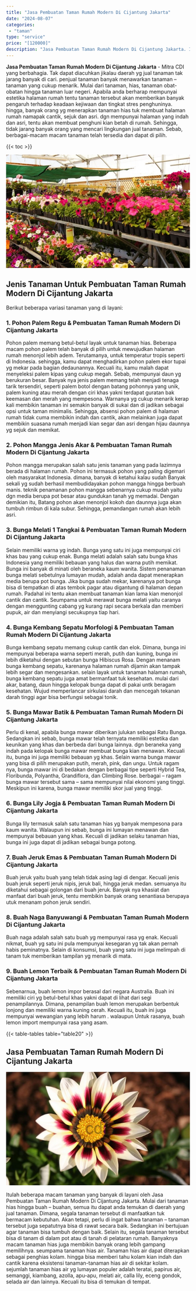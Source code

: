 ```yaml
---
title: "Jasa Pembuatan Taman Rumah Modern Di Cijantung Jakarta"
date: "2024-08-07"
categories:
 - "taman"
type: "service"
price: "[120000]"
description: "Jasa Pembuatan Taman Rumah Modern Di Cijantung Jakarta. Itulah beberapa macam tanaman yang banyak di layani oleh Jasa Pembuatan Taman Rumah Modern Di Cijantung..."
---
```


**Jasa Pembuatan Taman Rumah Modern Di Cijantung Jakarta** - Mitra CDI yang berbahagia. Tak dapat diacuhkan jikalau daerah yg jual tanaman tak jarang banyak di cari. penjual tanaman banyak menawarkan tanaman – tanaman yang cukup menarik. Mulai dari tanaman, hias, tanaman obat- obatan hingga tanaman luar negeri. Apabila anda berharap mempunyai estetika halaman rumah tentu tanaman tersebut akan memberikan banyak pengaruh terhadap keadaan kejiwaan dan tingkat stres penghuninya. hingga, banyak orang yg menerapkan tanaman hias tuk membuat halaman rumah namapak cantik, sejuk dan asri. dgn mempunyai halaman yang indah dan asri, tentu akan membuat penghuni kian betah di rumah. Sehingga, tidak jarang banyak orang yang mencari lingkungan jual tanaman. Sebab, berbagai-macam macam tanaman telah tersedia dan dapat di pilih.

{{< toc >}}

![Jasa Pembuatan Taman Rumah Modern Di Cijantung Jakarta](/images/taman/taman650x400-4.jpg)

## Jenis Tanaman Untuk Pembuatan Taman Rumah Modern Di Cijantung Jakarta

Berikut beberapa variasi tanaman yang di layani:

### 1\. Pohon Palem Regu & Pembuatan Taman Rumah Modern Di Cijantung Jakarta

Pohon palem memang betul-betul layak untuk tanaman hias. Beberapa macam pohon palem telah banyak di pilih untuk mewujudkan halaman rumah menonjol lebih adem. Terutamanya, untuk temperatur tropis seperti di Indonesia. sehingga, kamu dapat menghadirkan pohon palem ekor tupai yg mekar pada bagian dedaunannya. Kecuali itu, kamu malah dapat menyeleksi palem kipas yang cukup megah. Sebab, mempunyai daun yg berukuran besar. Banyak nya jenis palem memang telah menjadi tenaga tarik tersendiri, seperti palem botol dengan batang pohonnya yang unik, palem kuning atau merah dengan ciri khas yakni terdapat guratan bak keemasan dan merah yang mempesona. Warnanya yg cukup menarik kerap kali membikin tanaman ini semakin banyak di sukai dan di jadikan sebagai opsi untuk taman minimalis. Sehingga, absensi pohon palem di halaman rumah tidak cuma membikin indah dan cantik, akan melainkan juga dapat membikin suasana rumah menjadi kian segar dan asri dengan hijau daunnya yg sejuk dan memikat.

### 2\. Pohon Mangga Jenis Akar & Pembuatan Taman Rumah Modern Di Cijantung Jakarta

Pohon mangga merupakan salah satu jenis tanaman yang pada lazimnya berada di halaman rumah. Pohon ini termasuk pohon yang paling digemari oleh masyarakat Indonesia. dimana, banyak di ketahui kalau sudah Banyak sekali yg sudah berhasil membudidayakan pohon mangga hingga berbuah manis. teknik penamanan pohon mangga sebenarnya cukup mudah yaitu dgn media berupa pot besar atau gundukan tanah yg memadai. Dengan demikian itu, Batang pohon akan menonjol kokoh dan daunnya juga akan tumbuh rimbun di kala subur. Sehingga, pemandangan rumah akan lebih asri.

### 3\. Bunga Melati 1 Tangkai & Pembuatan Taman Rumah Modern Di Cijantung Jakarta

Selain memiliki warna yg indah. Bunga yang satu ini juga mempunyai ciri khas bau yang cukup enak. Bunga melati adalah salah satu bunga khas Indonesia yang memiliki bebauan yang halus dan warna putih memikat. Bunga ini banyak di minati oleh beraneka kaum wanita. Sistem penanaman bunga melati sebetulnya lumayan mudah, adalah anda dapat menerapkan media berupa pot bunga. Jika bunga sudah mekar, karenanya pot bunga bisa di tempatkan di atas tembok pagar atau digantung di halaman depan rumah. Padahal ini tentu akan membuat tanaman kian lama kian menonjol cantik dan cantik. Seumpama untuk merawat bunga melati yaitu caranya dengan menggunting cabang yg kurang rapi secara berkala dan memberi pupuk, air dan menyiangi secukupnya tiap hari.

### 4\. Bunga Kembang Sepatu Morfologi & Pembuatan Taman Rumah Modern Di Cijantung Jakarta

Bunga kembang sepatu memang cukup cantik dan elok. Dimana, bunga ini mempunyai beberapa warna seperti merah, putih dan kuning, bunga ini lebih diketahui dengan sebutan bunga Hibiscus Rosa. Dengan menanam bunga kembang sepatu, karenanya halaman rumah dijamin akan tampak lebih segar dan mengesankan. selain layak untuk tanaman halaman rumah, bunga kembang sepatu juga amat bermanfaat tuk kesehatan. mulai dari akar, batang, daun hingga kelopak bunga dapat di pakai untk beragam kesehatan. Wujud memperlancar sirkulasi darah dan mencegah tekanan darah tinggi agar bisa berfungsi sebagai tonik.

### 5\. Bunga Mawar Batik & Pembuatan Taman Rumah Modern Di Cijantung Jakarta

Perlu di kenal, apabila bunga mawar diberikan julukan sebagai Ratu Bunga. Sedangkan ini sebab, bunga mawar telah ternyata memiliki estetika dan keunikan yang khas dan berbeda dari bunga lainnya. dgn beraneka yang indah pada kelopak bunga mawar membuat bunga kian menawan. Kecuali itu, bunga ini juga memiliki bebauan yg khas. Selain warna bunga mawar yang bisa di pilih merupakan putih, merah, pink, dan ungu. Untuk ragam nya, bunga mawar ini di bedakan dengan berbagai tipe seperti Hybrid Tea, Floribunda, Polyantha, Grandiflora, dan Climbing Rose. berbagai – ragam bunga mawar tersebut sama – sama mempunyai nilai ekonomi yang tinggi. Meskipun ini karena, bunga mawar memiliki skor jual yang tinggi.

### 6\. Bunga Lily Jogja & Pembuatan Taman Rumah Modern Di Cijantung Jakarta

Bunga lily termasuk salah satu tanaman hias yg banyak mempesona para kaum wanita. Walaupun ini sebab, bunga ini lumayan menawan dan mempunyai bebauan yang khas. Kecuali di jadikan selaku tanaman hias, bunga ini juga dapat di jadikan sebagai bunga potong.

### 7\. Buah Jeruk Emas & Pembuatan Taman Rumah Modern Di Cijantung Jakarta

Buah jeruk yaitu buah yang telah tidak asing lagi di dengar. Kecuali jenis buah jeruk seperti jeruk nipis, jeruk bali, hingga jeruk medan. semuanya itu diketahui sebagai golongan dari buah jeruk. Banyak nya khasiat dan manfaat dari buah jeruk, tentu membikin banyak orang senantiasa berupaya utuk menanam pohon jeruk sendiri.

### 8\. Buah Naga Banyuwangi & Pembuatan Taman Rumah Modern Di Cijantung Jakarta

Buah naga adalah salah satu buah yg mempunyai rasa yg enak. Kecuali nikmat, buah yg satu ini pula mempunyai kesegaran yg tak akan pernah habis peminatnya. Selain di konsumsi, buah yang satu ini juga melimpah di tanam tuk memberikan tampilan yg menarik di mata.

### 9\. Buah Lemon Terbaik & Pembuatan Taman Rumah Modern Di Cijantung Jakarta

Sebenarnua, buah lemon impor berasal dari negara Australia. Buah ini memiliki ciri yg betul-betul khas yakni dapat di lihat dari segi penampilannya. Dimana, penampilan buah lemon merupakan berbentuk lonjong dan memiliki warna kuning cerah. Kecuali itu, buah ini juga mempunyai wewangian yang lebih harum . walaupun Untuk rasanya, buah lemon import mempunyai rasa yang asam.

{{< table-tables table="table20" >}}

## Jasa Pembuatan Taman Rumah Modern Di Cijantung Jakarta

![Jasa Pembuatan Taman Rumah Modern Di Cijantung Jakarta](/images/taman/taman650x400-7.jpg)

Itulah beberapa macam tanaman yang banyak di layani oleh Jasa Pembuatan Taman Rumah Modern Di Cijantung Jakarta. Mulai dari tanaman hias hingga buah – buahan, semua itu dapat anda temukan di daerah yang jual tanaman. Dimana, segala tanaman tersebut di manfaatkan tuk bermacam kebutuhan. Akan tetapi, perlu di ingat bahwa tanaman – tanaman tersebut juga sepatutnya bisa di rawat secara baik. Sedangkan ini bertujuan agar tanaman bisa tumbuh dengan baik. Selain itu, segala tanaman tersebut bisa di tanam di dalam pot atau di tanah di pelataran rumah. Banyaknya macam tanaman hias juga membikin banyak orang lebih gampang memilihnya. seumpama tanaman hias air. Tanaman hias air dapat diterapkan sebagai penghias kolam. hingga bisa memberi tahu kolam kian indah dan cantik karena eksistensi tanaman-tanaman hias air di sekitar kolam. sejumlah tanaman hias air yg lumayan populer adalah teratai, papirus air, semanggi, kiambang, azolla, apu-apu, melati air, calla lily, eceng gondok, selada air dan lainnya. Kecuali itu bisa di temukan di tempat.
